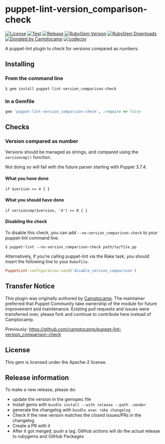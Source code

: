 puppet-lint-version_comparison-check
====================================

[![License](https://img.shields.io/github/license/voxpupuli/puppet-lint-version_comparison-check.svg)](https://github.com/voxpupuli/puppet-lint-version_comparison-check/blob/master/LICENSE)
[![Test](https://github.com/voxpupuli/puppet-lint-version_comparison-check/actions/workflows/test.yml/badge.svg)](https://github.com/voxpupuli/puppet-lint-version_comparison-check/actions/workflows/test.yml)
[![Release](https://github.com/voxpupuli/puppet-lint-version_comparison-check/actions/workflows/release.yml/badge.svg)](https://github.com/voxpupuli/puppet-lint-version_comparison-check/actions/workflows/release.yml)
[![RubyGem Version](https://img.shields.io/gem/v/puppet-lint-version_comparison-check.svg)](https://rubygems.org/gems/puppet-lint-version_comparison-check)
[![RubyGem Downloads](https://img.shields.io/gem/dt/puppet-lint-version_comparison-check.svg)](https://rubygems.org/gems/puppet-lint-version_comparison-check)
[![Donated by Camptocamp](https://img.shields.io/badge/donated%20by-camptocamp-fb7047.svg)](#transfer-notice)
[![codecov](https://codecov.io/gh/voxpupuli/puppet-lint-version_comparison-check/branch/master/graph/badge.svg)](https://codecov.io/gh/voxpupuli/puppet-lint-version_comparison-check)

A puppet-lint plugin to check for versions compared as numbers.

## Installing

### From the command line

```shell
$ gem install puppet-lint-version_comparison-check
```

### In a Gemfile

```ruby
gem 'puppet-lint-version_comparison-check', :require => false
```

## Checks

### Version compared as number

Versions should be managed as strings, and compared using the `versioncmp()` function.

Not doing so will fail with the future parser starting with Puppet 3.7.4.

#### What you have done

```puppet
if $version >= 4 { }
```

#### What you should have done

```puppet
if versioncmp($version, '4') >= 0 { }
```

#### Disabling the check

To disable this check, you can add `--no-version_comparison-check` to your puppet-lint command line.

```shell
$ puppet-lint --no-version_comparison-check path/to/file.pp
```

Alternatively, if you’re calling puppet-lint via the Rake task, you should insert the following line to your `Rakefile`.

```ruby
PuppetLint.configuration.send('disable_version_comparison')
```

## Transfer Notice

This plugin was originally authored by [Camptocamp](http://www.camptocamp.com).
The maintainer preferred that Puppet Community take ownership of the module for future improvement and maintenance.
Existing pull requests and issues were transferred over, please fork and continue to contribute here instead of Camptocamp.

Previously: https://github.com/camptocamp/puppet-lint-version_comparison-check

## License

This gem is licensed under the Apache-2 license.

## Release information

To make a new release, please do:
* update the version in the gemspec file
* Install gems with `bundle install --with release --path .vendor`
* generate the changelog with `bundle exec rake changelog`
* Check if the new version matches the closed issues/PRs in the changelog
* Create a PR with it
* After it got merged, push a tag. GitHub actions will do the actual release to rubygems and GitHub Packages
